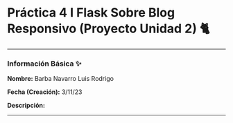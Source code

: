 # Práctica 4 I Flask Sobre Blog Responsivo (Proyecto Unidad 2) 🐈

---

### Información Básica ✨

**Nombre:** Barba Navarro Luis Rodrigo

**Fecha (Creación):** 3/11/23

**Descripción:**

---

